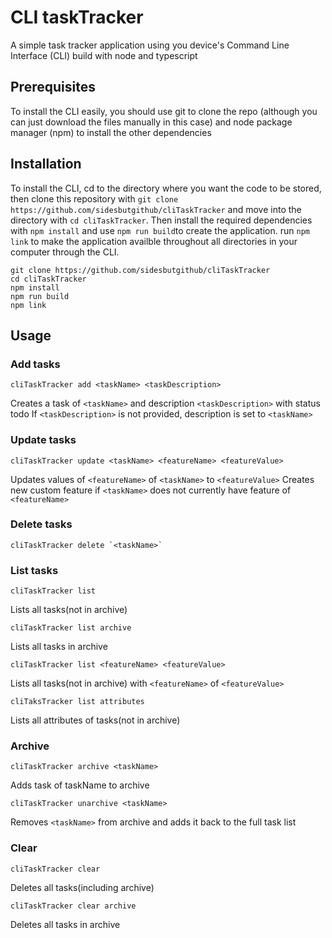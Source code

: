 # CLI taskTracker

A simple task tracker application using you device's Command Line Interface (CLI) build with node and typescript

## Prerequisites
To install the CLI easily, you should use git to clone the repo (although you can just download the files manually in this case) and node package manager (npm) to install the other dependencies

## Installation
To install the CLI, cd to the directory where you want the code to be stored, then clone this repository with `git clone https://github.com/sidesbutgithub/cliTaskTracker` and move into the directory with `cd cliTaskTracker`. Then install the required dependencies with `npm install` and use `npm run build`to create the application. run `npm link` to make the application availble throughout all directories in your computer through the CLI.

```
git clone https://github.com/sidesbutgithub/cliTaskTracker
cd cliTaskTracker
npm install
npm run build
npm link
```

## Usage

### Add tasks
```
cliTaskTracker add <taskName> <taskDescription>
```
Creates a task of `<taskName>` and description `<taskDescription>` with status todo
If `<taskDescription>` is not provided, description is set to `<taskName>` 

### Update tasks
```
cliTaskTracker update <taskName> <featureName> <featureValue>
```
Updates values of `<featureName>` of `<taskName>` to `<featureValue>`
Creates new custom feature if `<taskName>` does not currently have feature of `<featureName>`

### Delete tasks
```
cliTaskTracker delete `<taskName>`
```

### List tasks
```
cliTaskTracker list
```
Lists all tasks(not in archive)

```
cliTaskTracker list archive
```
Lists all tasks in archive

```
cliTaskTracker list <featureName> <featureValue>
```
Lists all tasks(not in archive) with `<featureName>` of `<featureValue>`

```
cliTaksTracker list attributes
```
Lists all attributes of tasks(not in archive)

### Archive
```
cliTaskTracker archive <taskName>
```
Adds task of taskName to archive

```
cliTaskTracker unarchive <taskName>
```
Removes `<taskName>` from archive and adds it back to the full task list

### Clear
```
cliTaskTracker clear
```
Deletes all tasks(including archive)
```
cliTaskTracker clear archive
```
Deletes all tasks in archive
```
